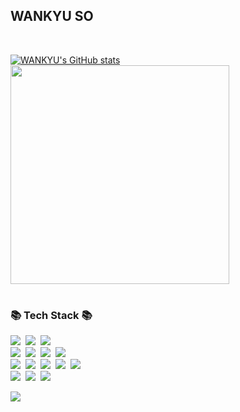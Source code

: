 ## WANKYU SO

<br>

[![WANKYU's GitHub stats](https://github-readme-stats.vercel.app/api?username=thdhksrb&theme=nord&hide_border=true&count_private=true&show_icons=true)](https://github.com/thdhksrb/github-readme-stats)
<img src="https://github-readme-stats.vercel.app/api/top-langs/?username=thdhksrb&layout=compact&theme=nord" width="350"><br>

#

<h3>📚 Tech Stack 📚</h3>
<p>
  <img src="https://img.shields.io/badge/Java-007396?style=flat-square&logo=Java&logoColor=white"/></a>&nbsp
  <img src="https://img.shields.io/badge/Spring-6DB33F?style=flat-square&logo=Spring&logoColor=white"/></a>&nbsp
  <img src="https://img.shields.io/badge/SpringBoot-6DB33F?style=flat-square&logo=SpringBoot&logoColor=white"/></a>&nbsp 
  <br>
  <img src="https://img.shields.io/badge/html5-E34F26?style=flat-square&logo=html5&logoColor=white"></a>&nbsp 
  <img src="https://img.shields.io/badge/css-1572B6?style=flat-square&logo=css3&logoColor=white"></a>&nbsp 
  <img src="https://img.shields.io/badge/javascript-F7DF1E?style=flat-square&logo=javascript&logoColor=black"></a>&nbsp
  <img src="https://img.shields.io/badge/bootstrap-7952B3?style=flat-square&logo=bootstrap&logoColor=white"></a>&nbsp 
  <br>
  <img src="https://img.shields.io/badge/mysql-4479A1?style=flat-square&logo=mysql&logoColor=white"></a>&nbsp
  <img src="https://img.shields.io/badge/MariaDB-003545?style=flat-square&logo=mariaDB&logoColor=white"></a>&nbsp
	<img src="https://img.shields.io/badge/Apache Tomcat-F8DC75?style=flat-square&logo=apachetomcat&logoColor=white"></a>&nbsp
  <img src="https://img.shields.io/badge/Mybatis-010101?style=flat-square&logo=Mybatis&logoColor=white"></a>&nbsp
  <img src="https://img.shields.io/badge/NCP-03C75A?style=flat-square&logo=Naver&logoColor=white"></a>&nbsp
  <br>
	<img src="https://img.shields.io/badge/Gradle-02303A?style=flat-square&logo=gradle&logoColor=white"></a>&nbsp
	<img src="https://img.shields.io/badge/Jquery-0769AD?style=flat-square&logo=jquery&logoColor=white"></a>&nbsp
	<img src="https://img.shields.io/badge/JWT-black?style=flat-square&logo=JSON%20web%20tokens"></a>&nbsp
	<br>
</p>
<a href="https://solved.ac/thdhksrb"><img src="http://mazassumnida.wtf/api/mini/generate_badge?boj=thdhksr"/></a>
